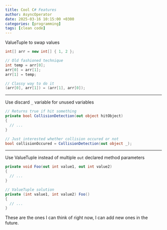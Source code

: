```yaml
---
title: Cool C# Features
author: AsyncOperator
date: 2025-03-16 10:15:00 +0300
categories: [programming]
tags: [clean code]
---
```


ValueTuple to swap values
```csharp
int[] arr = new int[] { 1, 2 };

// Old fashioned technique
int temp = arr[0];
arr[0] = arr[1];
arr[1] = temp;

// Classy way to do it
(arr[0], arr[1]) = (arr[1], arr[0]);
```

---

Use discard `_` variable for unused variables
```csharp
// Returns true if hit something
private bool CollisionDetection(out object hitObject)
{
  // ...
}

// Just interested whether collision occured or not
bool collisionOccured = CollisionDetection(out object _);
```

---

Use ValueTuple instead of multiple `out` declared method parameters
```csharp
private void Foo(out int value1, out int value2)
{
  // ...
}

// ValueTuple solution
private (int value1, int value2) Foo()
{
  // ...
}
```

These are the ones I can think of right now, I can add new ones in the future.
